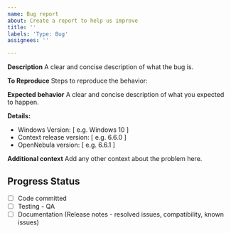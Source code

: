 ```yaml
---
name: Bug report
about: Create a report to help us improve
title: ''
labels: 'Type: Bug'
assignees: ''

---
```


**Description**
A clear and concise description of what the bug is.

**To Reproduce**
Steps to reproduce the behavior:

**Expected behavior**
A clear and concise description of what you expected to happen.

**Details:**
- Windows Version: [ e.g. Windows 10 ]
- Context release version: [ e.g. 6.6.0 ] 
- OpenNebula version: [ e.g. 6.6.1 ]

**Additional context**
Add any other context about the problem here.

## Progress Status
- [ ] Code committed
- [ ] Testing - QA
- [ ] Documentation (Release notes - resolved issues, compatibility, known issues)
